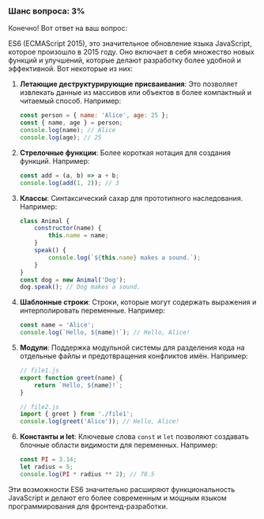 ### Шанс вопроса: 3%

Конечно! Вот ответ на ваш вопрос:

ES6 (ECMAScript 2015), это значительное обновление языка JavaScript, которое произошло в 2015 году. Оно включает в себя множество новых функций и улучшений, которые делают разработку более удобной и эффективной. Вот некоторые из них:

1. **Летающие деструктурирующие присваивания**: Это позволяет извлекать данные из массивов или объектов в более компактный и читаемый способ. Например:
    ```javascript
    const person = { name: 'Alice', age: 25 };
    const { name, age } = person;
    console.log(name); // Alice
    console.log(age); // 25
    ```

2. **Стрелочные функции**: Более короткая нотация для создания функций. Например:
    ```javascript
    const add = (a, b) => a + b;
    console.log(add(1, 2)); // 3
    ```

3. **Классы**: Синтаксический сахар для прототипного наследования. Например:
    ```javascript
    class Animal {
        constructor(name) {
            this.name = name;
        }
        speak() {
            console.log(`${this.name} makes a sound.`);
        }
    }
    const dog = new Animal('Dog');
    dog.speak(); // Dog makes a sound.
    ```

4. **Шаблонные строки**: Строки, которые могут содержать выражения и интерполировать переменные. Например:
    ```javascript
    const name = 'Alice';
    console.log(`Hello, ${name}!`); // Hello, Alice!
    ```

5. **Модули**: Поддержка модульной системы для разделения кода на отдельные файлы и предотвращения конфликтов имён. Например:
    ```javascript
    // file1.js
    export function greet(name) {
        return `Hello, ${name}!`;
    }

    // file2.js
    import { greet } from './file1';
    console.log(greet('Alice')); // Hello, Alice!
    ```

6. **Константы и let**: Ключевые слова `const` и `let` позволяют создавать блочные области видимости для переменных. Например:
    ```javascript
    const PI = 3.14;
    let radius = 5;
    console.log(PI * radius ** 2); // 78.5
    ```

Эти возможности ES6 значительно расширяют функциональность JavaScript и делают его более современным и мощным языком программирования для фронтенд-разработки.
